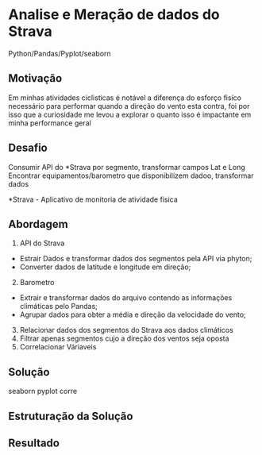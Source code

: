 # Analise e Meração de dados do Strava
Python/Pandas/Pyplot/seaborn

## Motivação

Em minhas atividades ciclisticas é notável a diferença do esforço fisíco necessário para performar quando a direção do vento esta contra, foi por isso que a curiosidade me levou a explorar o quanto isso é impactante em minha performance geral 

## Desafio

Consumir API do *Strava por segmento, transformar campos Lat e Long
Encontrar equipamentos/barometro que disponibilizem dadoo, transformar dados

*Strava - Aplicativo de monitoria de atividade fisica

## Abordagem

1. API do Strava
  - Estrair Dados e transformar dados dos segmentos pela API via phyton;
  - Converter dados de latitude e longitude em direção;

2. Barometro
  - Extrair e transformar dados do arquivo contendo as informações climáticas pelo Pandas;
  - Agrupar dados para obter a média e direção da velocidade do vento;
  
3. Relacionar dados dos segmentos do Strava aos dados climáticos
4. Filtrar apenas segmentos cujo a direção dos ventos seja oposta
5. Correlacionar Váriaveis
  
## Solução

seaborn
pyplot
corre

## Estruturação da Solução

## Resultado


